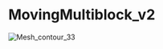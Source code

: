 # MovingMultiblock_v2
![Mesh_contour_33](https://user-images.githubusercontent.com/90610771/200116002-1154ea21-41bf-4ecd-99f6-50b22637c919.png)
